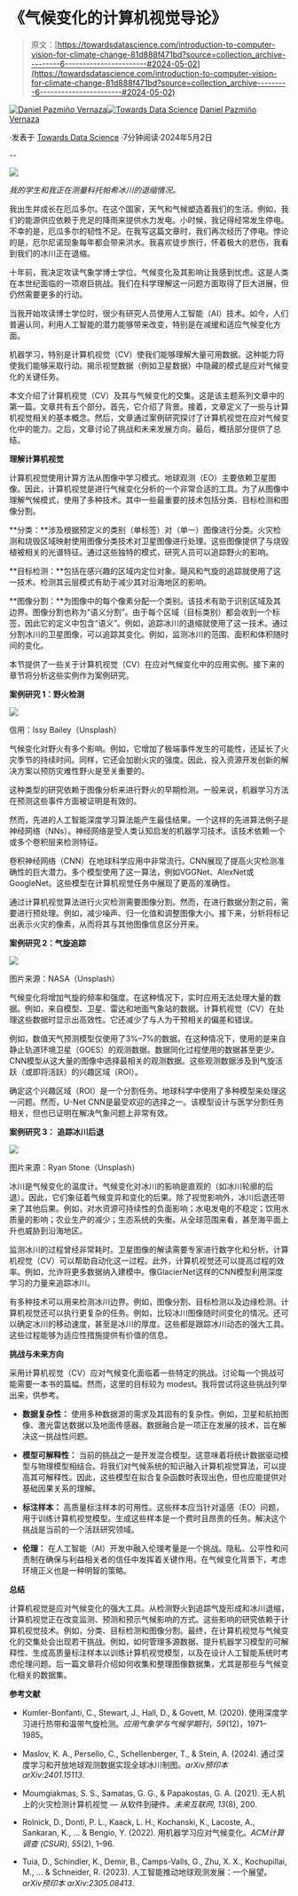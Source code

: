 # 《气候变化的计算机视觉导论》

> 原文：[https://towardsdatascience.com/introduction-to-computer-vision-for-climate-change-81d888f471bd?source=collection_archive---------6-----------------------#2024-05-02](https://towardsdatascience.com/introduction-to-computer-vision-for-climate-change-81d888f471bd?source=collection_archive---------6-----------------------#2024-05-02)

[](https://medium.com/@pazmid?source=post_page---byline--81d888f471bd--------------------------------)[![Daniel Pazmiño Vernaza](../Images/2b2dff776ab94ba90e3ec91f92c0222e.png)](https://medium.com/@pazmid?source=post_page---byline--81d888f471bd--------------------------------)[](https://towardsdatascience.com/?source=post_page---byline--81d888f471bd--------------------------------)[![Towards Data Science](../Images/a6ff2676ffcc0c7aad8aaf1d79379785.png)](https://towardsdatascience.com/?source=post_page---byline--81d888f471bd--------------------------------) [Daniel Pazmiño Vernaza](https://medium.com/@pazmid?source=post_page---byline--81d888f471bd--------------------------------)

·发表于 [Towards Data Science](https://towardsdatascience.com/?source=post_page---byline--81d888f471bd--------------------------------) ·7分钟阅读·2024年5月2日

--

![](../Images/6a51c3894299ac1f4068268c094949dd.png)

*我的学生和我正在测量科托帕希冰川的退缩情况。*

我出生并成长在厄瓜多尔。在这个国家，天气和气候塑造着我们的生活。例如，我们的能源供应依赖于充足的降雨来提供水力发电。小时候，我记得经常发生停电。不幸的是，厄瓜多尔的韧性不足。在我写这篇文章时，我们再次经历了停电。悖论的是，厄尔尼诺现象每年都会带来洪水。我喜欢徒步旅行，怀着极大的悲伤，我看到我们的冰川正在退缩。

十年前，我决定攻读气象学博士学位。气候变化及其影响让我感到忧虑。这是人类在本世纪面临的一项艰巨挑战。我们在科学理解这一问题方面取得了巨大进展，但仍然需要更多的行动。

当我开始攻读博士学位时，很少有研究人员使用人工智能（AI）技术。如今，人们普遍认同，利用人工智能的潜力能够带来改变，特别是在减缓和适应气候变化方面。

机器学习，特别是计算机视觉（CV）使我们能够理解大量可用数据。这种能力将使我们能够采取行动。揭示视觉数据（例如卫星数据）中隐藏的模式是应对气候变化的关键任务。

本文介绍了计算机视觉（CV）及其与气候变化的交集。这是该主题系列文章中的第一篇。文章共有五个部分。首先，它介绍了背景。接着，文章定义了一些与计算机视觉相关的基本概念。然后，文章通过案例研究探讨了计算机视觉在应对气候变化中的能力。之后，文章讨论了挑战和未来发展方向。最后，概括部分提供了总结。

**理解计算机视觉**

计算机视觉使用计算方法从图像中学习模式。地球观测（EO）主要依赖卫星图像。因此，计算机视觉是进行气候变化分析的一个非常合适的工具。为了从图像中理解气候模式，使用了多种技术。其中一些最重要的技术包括分类、目标检测和图像分割。

**分类：**涉及根据预定义的类别（单标签）对（单一）图像进行分类。火灾检测和烧毁区域映射使用图像分类技术对卫星图像进行处理。这些图像提供了与烧毁植被相关的光谱特征。通过这些独特的模式，研究人员可以追踪野火的影响。

**目标检测：**包括在感兴趣的区域内定位对象。飓风和气旋的追踪就使用了这一技术。检测其云层模式有助于减少其对沿海地区的影响。

**图像分割：**为图像中的每个像素分配一个类别。该技术有助于识别区域及其边界。图像分割也称为“语义分割”。由于每个区域（目标类别）都会收到一个标签，因此它的定义中包含“语义”。例如，追踪冰川的退缩就使用了这一技术。通过分割冰川的卫星图像，可以追踪其变化。例如，监测冰川的范围、面积和体积随时间的变化。

本节提供了一些关于计算机视觉（CV）在应对气候变化中的应用实例。接下来的章节将分析这些实例作为案例研究。

**案例研究 1：野火检测**

![](../Images/f50a00d0eff74f504ecdbad5308fabf7.png)

信用：Issy Bailey（Unsplash）

气候变化对野火有多个影响。例如，它增加了极端事件发生的可能性，还延长了火灾季节的持续时间。同样，它还会加剧火灾的强度。因此，投入资源开发创新的解决方案以预防灾难性野火是至关重要的。

这种类型的研究依赖于图像分析来进行野火的早期检测。一般来说，机器学习方法在预测这些事件方面被证明是有效的。

然而，先进的人工智能深度学习算法能产生最佳结果。一个这样的先进算法例子是神经网络（NNs）。神经网络是受人类认知启发的机器学习技术。该技术依赖一个或多个卷积层来检测特征。

卷积神经网络（CNN）在地球科学应用中非常流行。CNN展现了提高火灾检测准确性的巨大潜力。多个模型使用了这一算法，例如VGGNet、AlexNet或GoogleNet。这些模型在计算机视觉任务中展现了更高的准确性。

通过计算机视觉算法进行火灾检测需要图像分割。然而，在进行数据分割之前，需要进行预处理。例如，减少噪声、归一化值和调整图像大小。接下来，分析将标记出表示火灾的像素，从而将其与其他图像信息区分开来。

**案例研究 2：气旋追踪**

![](../Images/53aa20ed1315e203ed0d31a204644c6a.png)

图片来源：NASA（Unsplash）

气候变化将增加气旋的频率和强度。在这种情况下，实时应用无法处理大量的数据。例如，来自模型、卫星、雷达和地面气象站的数据。计算机视觉（CV）在处理这些数据时显示出高效性。它还减少了与人为干预相关的偏差和错误。

例如，数值天气预测模型仅使用了3%–7%的数据。在这种情况下，使用的是来自静止轨道环境卫星（GOES）的观测数据。数据同化过程使用的数据甚至更少。CNN模型从这大量的图像中选择最相关的观测数据。这些观测数据涉及到气旋活跃（或即将活跃）的兴趣区域（ROI）。

确定这个兴趣区域（ROI）是一个分割任务。地球科学中使用了多种模型来处理这一问题。然而，U-Net CNN是最受欢迎的选择之一。该模型设计与医学分割任务相关，但也已证明在解决气象问题上非常有效。

**案例研究 3：** **追踪冰川后退**

![](../Images/2edd5b0c894e95ad37d68ea8a64051d3.png)

图片来源：Ryan Stone（Unsplash）

冰川是气候变化的温度计。气候变化对冰川的影响是直观的（如冰川轮廓的后退）。因此，它们象征着气候变异和变化的后果。除了视觉影响外，冰川后退还带来了其他后果。例如，对水资源可持续性的负面影响；水电发电的不稳定；饮用水质量的影响；农业生产的减少；生态系统的失衡。从全球范围来看，甚至海平面上升也威胁到沿海地区。

监测冰川的过程曾经非常耗时。卫星图像的解读需要专家进行数字化和分析。计算机视觉（CV）可以帮助自动化这一过程。此外，计算机视觉还可以提高过程的效率。例如，允许将更多数据纳入建模中。像GlacierNet这样的CNN模型利用深度学习的力量来追踪冰川。

有多种技术可以用来检测冰川边界。例如，图像分割、目标检测以及边缘检测。计算机视觉还可以执行更复杂的任务。例如，比较冰川图像随时间变化的情况。还可以确定冰川的移动速度，甚至是冰川的厚度。这些都是跟踪冰川动态的强大工具。这些过程能够为适应性措施提供有价值的信息。

**挑战与未来方向**

采用计算机视觉（CV）应对气候变化面临着一些特定的挑战。讨论每一个挑战可能需要一本书的篇幅。然而，这里的目标较为 modest。我将尝试将这些挑战列举出来，供参考。

+   **数据复杂性：** 使用多种数据源的需求及其固有的复杂性。例如，卫星和航拍图像、激光雷达数据以及地面传感器。数据融合是一项正在发展的技术，旨在解决这一挑战性问题。

+   **模型可解释性：** 当前的挑战之一是开发混合模型。这意味着将统计数据驱动模型与物理模型相结合。将我们对气候系统的知识融入计算机视觉算法，可以提高其可解释性。因此，这些模型在拟合复杂函数时表现出色，但也应能提供对基础因果关系的理解。

+   **标注样本：** 高质量标注样本的可用性。这些样本应当针对遥感（EO）问题，用于训练计算机视觉模型。生成这些样本是一个费时且昂贵的任务。解决这个挑战是当前的一个活跃研究领域。

+   **伦理：** 在人工智能（AI）开发中融入伦理考量是一个挑战。隐私、公平性和问责制在确保与利益相关者的信任中发挥着关键作用。在气候变化背景下，考虑环境正义也是一种明智的策略。

**总结**

计算机视觉是应对气候变化的强大工具。从检测野火到追踪气旋形成和冰川退缩，计算机视觉正在改变监测、预测和预示气候影响的方式。这些影响的研究依赖于计算机视觉技术。例如，分类、目标检测和图像分割。最终，在计算机视觉与气候变化的交集处会出现若干挑战。例如，如何管理多源数据、提升机器学习模型的可解释性、生成高质量标注样本以训练计算机视觉模型，以及在设计人工智能系统时考虑伦理问题。后一篇文章将介绍如何收集和整理图像数据集，尤其是那些与气候变化相关的数据集。

**参考文献**

+   Kumler-Bonfanti, C., Stewart, J., Hall, D., & Govett, M. (2020). 使用深度学习进行热带和温带气旋检测。*应用气象学与气候学期刊*，*59*(12)，1971–1985。

+   Maslov, K. A., Persello, C., Schellenberger, T., & Stein, A. (2024). 通过深度学习和开放地球观测数据实现全球冰川制图。*arXiv预印本 arXiv:2401.15113*.

+   Moumgiakmas, S. S., Samatas, G. G., & Papakostas, G. A. (2021). 无人机上的火灾检测计算机视觉 — 从软件到硬件。*未来互联网*, *13*(8), 200.

+   Rolnick, D., Donti, P. L., Kaack, L. H., Kochanski, K., Lacoste, A., Sankaran, K., … & Bengio, Y. (2022). 用机器学习应对气候变化。*ACM计算调查 (CSUR)*, *55*(2), 1–96.

+   Tuia, D., Schindler, K., Demir, B., Camps-Valls, G., Zhu, X. X., Kochupillai, M., … & Schneider, R. (2023). 人工智能推动地球观测发展：一个展望。*arXiv预印本 arXiv:2305.08413*.
